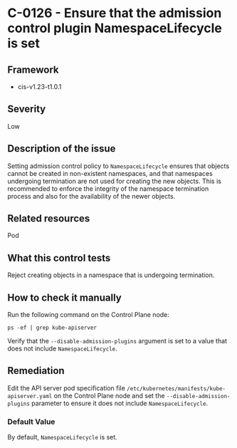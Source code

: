 # C-0126 - Ensure that the admission control plugin NamespaceLifecycle is set

## Framework
* cis-v1.23-t1.0.1
 
## Severity
Low

## Description of the issue
Setting admission control policy to `NamespaceLifecycle` ensures that objects cannot be created in non-existent namespaces, and that namespaces undergoing termination are not used for creating the new objects. This is recommended to enforce the integrity of the namespace termination process and also for the availability of the newer objects.
 
## Related resources
Pod
 
## What this control tests 
Reject creating objects in a namespace that is undergoing termination.
 
## How to check it manually 
Run the following command on the Control Plane node:

 
```
ps -ef | grep kube-apiserver

```
 Verify that the `--disable-admission-plugins` argument is set to a value that does not include `NamespaceLifecycle`.
 
## Remediation
Edit the API server pod specification file `/etc/kubernetes/manifests/kube-apiserver.yaml` on the Control Plane node and set the `--disable-admission-plugins` parameter to ensure it does not include `NamespaceLifecycle`.
 
### Default Value
By default, `NamespaceLifecycle` is set.
 
